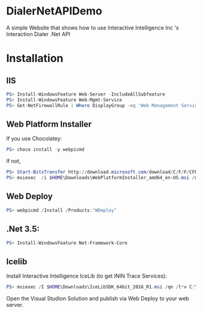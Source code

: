 # DialerNetAPIDemo
A simple Website that shows how to use Interactive Intelligence Inc 's Interaction Dialer .Net API

# Installation

## IIS

```powershell
PS> Install-WindowsFeature Web-Server -IncludeAllSubfeature
PS> Install-WindowsFeature Web-Mgmt-Service
PS> Get-NetFirewallRule | Where DisplayGroup -eq 'Web Management Service (HTTP) | Enable-NetFirewallRule
```

## Web Platform Installer

If you use Chocolatey:
```powershell
PS> choco install -y webpicmd
```

If not, 
```powershell
PS> Start-BitsTransfer http://download.microsoft.com/download/C/F/F/CFF3A0B8-99D4-41A2-AE1A-496C08BEB904/WebPlatformInstaller_amd64_en-US.msi $HOME\Downloads
PS> msiexec  /i $HOME\Downloads\WebPlatformInstaller_amd64_en-US.msi /qn /norestart /l*v C:\Windows\Logs\install-wpi.log
```

## Web Deploy
```powershell
PS> webpicmd /Install /Products:"WDeploy"
```

## .Net 3.5:
```powershell
PS> Install-WindowsFeature Net-Framework-Core
```

## Icelib
Install Interactive Intelligence IceLib (to get ININ Trace Services):
```powershell
PS> msiexec /I $HOME\Downloads\IceLibSDK_64bit_2016_R1.msi /qn /l*v C:\Windows\Logs\install-icelib.log
```

Open the Visual Studion Solution and publish via Web Deploy to your web server.
